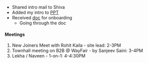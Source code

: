- Shared intro mail to Shiva
- Added my intro to [PPT](https://docs.google.com/presentation/d/1O2j4hcjemeDEDra8ehfh44wIqGHkdlHjPcNt73LEDho/edit#slide=id.g28becbafd26_0_830)
- Received [doc](https://docs.google.com/document/d/1UM2OjEPnizU9MN48aTOnpDGoo6IobggP2sOoKcerJeY/edit) for onboarding
	- Going through the doc


#### Meetings
1. New Joiners Meet with Rohit Kaila - site lead: 2-3PM
2. Townhall meeting on B2B @ WayFair - by Sanjeev Saini: 3-4PM
3. Lekha / Naveen - 1-on-1: 4-4:30PM
